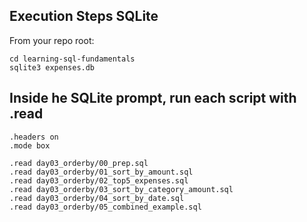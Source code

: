 ## Execution Steps SQLite
From your repo root:

```
cd learning-sql-fundamentals
sqlite3 expenses.db
```
## Inside he SQLite prompt, run each script with .read

```
.headers on
.mode box

.read day03_orderby/00_prep.sql
.read day03_orderby/01_sort_by_amount.sql
.read day03_orderby/02_top5_expenses.sql
.read day03_orderby/03_sort_by_category_amount.sql
.read day03_orderby/04_sort_by_date.sql
.read day03_orderby/05_combined_example.sql
```